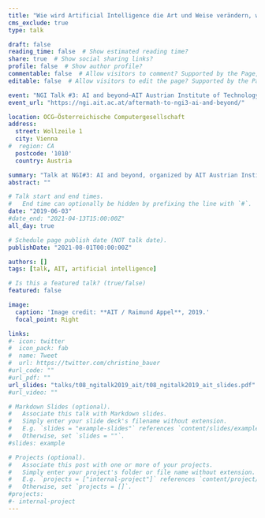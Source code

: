 ```yaml
---
title: "Wie wird Artificial Intelligence die Art und Weise verändern, wie wir Computer wahrnehmen und mit ihnen umgehen?"
cms_exclude: true
type: talk

draft: false
reading_time: false  # Show estimated reading time?
share: true  # Show social sharing links?
profile: false  # Show author profile?
commentable: false  # Allow visitors to comment? Supported by the Page, Post, and Docs content types.
editable: false  # Allow visitors to edit the page? Supported by the Page, Post, and Docs content types.

event: "NGI Talk #3: AI and beyond—AIT Austrian Institute of Technology"
event_url: "https://ngi.ait.ac.at/aftermath-to-ngi3-ai-and-beyond/"

location: OCG—Österreichische Computergesellschaft
address:
  street: Wollzeile 1
  city: Vienna
#  region: CA
  postcode: '1010'
  country: Austria

summary: "Talk at NGI#3: AI and beyond, organized by AIT Austrian Institute of Technology."
abstract: ""

# Talk start and end times.
#   End time can optionally be hidden by prefixing the line with `#`.
date: "2019-06-03"
#date_end: "2021-04-13T15:00:00Z"
all_day: true

# Schedule page publish date (NOT talk date).
publishDate: "2021-08-01T00:00:00Z"

authors: []
tags: [talk, AIT, artificial intelligence]

# Is this a featured talk? (true/false)
featured: false

image:
  caption: 'Image credit: **AIT / Raimund Appel**, 2019.'
  focal_point: Right

links:
#- icon: twitter
#  icon_pack: fab
#  name: Tweet
#  url: https://twitter.com/christine_bauer
#url_code: ""
#url_pdf: ""
url_slides: "talks/t08_ngitalk2019_ait/t08_ngitalk2019_ait_slides.pdf"
#url_video: ""

# Markdown Slides (optional).
#   Associate this talk with Markdown slides.
#   Simply enter your slide deck's filename without extension.
#   E.g. `slides = "example-slides"` references `content/slides/example-slides.md`.
#   Otherwise, set `slides = ""`.
#slides: example

# Projects (optional).
#   Associate this post with one or more of your projects.
#   Simply enter your project's folder or file name without extension.
#   E.g. `projects = ["internal-project"]` references `content/project/deep-learning/index.md`.
#   Otherwise, set `projects = []`.
#projects:
#- internal-project
---
```


